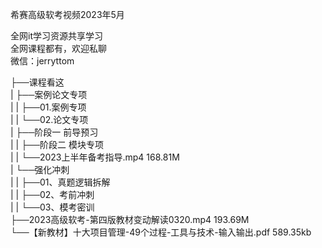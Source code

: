 希赛高级软考视频2023年5月

全网it学习资源共享学习<br>全网课程都有，欢迎私聊<br>微信：jerryttom<br>

├──课程看这<br> | ├──案例论文专项<br> | | ├──01.案例专项<br> | | └──02.论文专项<br> | ├──阶段一 前导预习<br> | | ├──阶段二 模块专项<br> | | └──2023上半年备考指导.mp4 168.81M<br> | └──强化冲刺<br> | | ├──01、真题逻辑拆解<br> | | ├──02、考前冲刺<br> | | └──03、模考密训<br> ├──2023高级软考-第四版教材变动解读0320.mp4 193.69M<br> └──【新教材】十大项目管理-49个过程-工具与技术-输入输出.pdf 589.35kb